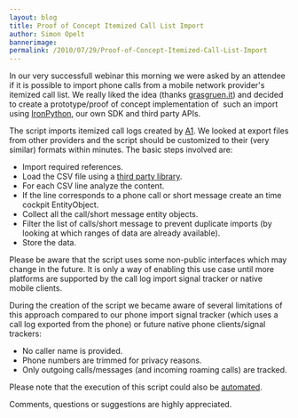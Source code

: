```yaml
---
layout: blog
title: Proof of Concept Itemized Call List Import
author: Simon Opelt
bannerimage: 
permalink: /2010/07/29/Proof-of-Concept-Itemized-Call-List-Import
---
```


<p xmlns="http://www.w3.org/1999/xhtml">In our very successfull webinar this morning we were asked by an attendee if it is possible to import phone calls from a mobile network provider's itemized call list. We really liked the idea (thanks <a href="http://grasgruen.it/" target="_blank">grasgruen.it</a>) and decided to create a prototype/proof of concept implementation of  such an import using <a href="http://ironpython.net/" target="_blank">IronPython</a>, our own SDK and third party APIs.</p><p xmlns="http://www.w3.org/1999/xhtml">The script imports itemized call logs created by <a href="http://www.a1.net/" target="_blank">A1</a>. We looked at export files from other providers and the script should be customized to their (very similar) formats within minutes. The basic steps involved are:</p><ul xmlns="http://www.w3.org/1999/xhtml">
  <li>Import required references.</li>
  <li>Load the CSV file using a <a href="http://www.codeproject.com/KB/database/CsvReader.aspx" target="_blank">third party library</a>.</li>
  <li>For each CSV line analyze the content.</li>
  <li>If the line corresponds to a phone call or short message create an time cockpit <span class="InlineCode">EntityObject</span>.</li>
  <li>Collect all the call/short message entity objects.</li>
  <li>Filter the list of calls/short message to prevent duplicate imports (by looking at which ranges of data are already available).</li>
  <li>Store the data.</li>
</ul><p class="InfoBox" xmlns="http://www.w3.org/1999/xhtml">Please be aware that the script uses some non-public interfaces which may change in the future. It is only a way of enabling this use case until more platforms are supported by the call log import signal tracker or native mobile clients.</p><f:function name="Composite.Web.Html.SyntaxHighlighter" xmlns:f="http://www.composite.net/ns/function/1.0">
  <f:param name="SourceCode" value="# CONFIGURE!&#xA;fileName = &quot;C:\\Temp\\Kostenabfrage.csv&quot;&#xA;&#xA;# imports and references&#xA;clr.AddReference(&quot;System.Core&quot;)&#xA;clr.AddReference(&quot;TimeCockpit.UI.Common&quot;)&#xA;clr.AddReference(&quot;TimeCockpit.SignalStorage&quot;)&#xA;clr.AddReference(&quot;LumenWorks.Framework.IO&quot;)&#xA;from System import DateTime, TimeSpan&#xA;from System.Collections.Generic import List&#xA;from System.Globalization import CultureInfo&#xA;from System.IO import StreamReader&#xA;from System.Linq import Enumerable&#xA;from TimeCockpit.UI.Common import *&#xA;from TimeCockpit.SignalStorage import SignalStorageManager&#xA;from LumenWorks.Framework.IO.Csv import CsvReader&#xA;&#xA;# determine lineage&#xA;currentDeviceId = TimeCockpitApplication.Current.ApplicationSettings.DeviceId&#xA;lineage = Context.SelectSingleWithParams({ &quot;Query&quot;: &quot;From L In SignalLineage Where L.Device.DeviceUuid = @DeviceUuid Order By L.BeginTime Desc Select L&quot;, &quot;@DeviceUuid&quot;: currentDeviceId })&#xA;&#xA;# parse EGN file&#xA;calls = List[EntityObject]()&#xA;messages = List[EntityObject]()&#xA;&#xA;streamReader = None&#xA;csv = None&#xA;linesToSkip = 3&#xA;&#xA;try:&#xA;    streamReader = StreamReader(fileName)&#xA;    while linesToSkip &gt; 0:&#xA;        streamReader.ReadLine()&#xA;        linesToSkip -= 1&#xA;&#xA;    csv = CsvReader(streamReader, False, ';')&#xA;&#xA;    while csv.ReadNextRecord():&#xA;        entryType = csv[7]&#xA;        if entryType == &quot;TEL&quot;:&#xA;            call = Context.CreateCleansedPhoneCallSignal()&#xA;&#xA;            call.BeginTime = DateTime.ParseExact(csv[4], &quot;dd.MM.yyyy&quot;, CultureInfo.InvariantCulture).Add(TimeSpan.Parse(csv[5], CultureInfo.InvariantCulture))&#xA;            if csv[13] == &quot;ankommend&quot;:&#xA;                call.Direction = &quot;Incoming&quot;&#xA;                call.PhoneNumber = &quot;&quot;&#xA;            else:&#xA;                call.Direction = &quot;Outgoing&quot;&#xA;                call.PhoneNumber = csv[13]&#xA;&#xA;            call.EndTime = call.BeginTime.Add(TimeSpan.Parse(csv[8], CultureInfo.InvariantCulture))&#xA;            call.Finalized = True&#xA;            call.RemoteParty = &quot;&quot;&#xA;            call.Lineage = lineage&#xA;            calls.Add(call)&#xA;            &#xA;        elif entryType == &quot;SMS&quot;:&#xA;            message = Context.CreateCleansedShortMessageSignal()&#xA;&#xA;            message.Direction = &quot;Outgoing&quot;&#xA;            message.EventTime = DateTime.ParseExact(csv[4], &quot;dd.MM.yyyy&quot;, CultureInfo.InvariantCulture).Add(TimeSpan.Parse(csv[5], CultureInfo.InvariantCulture))&#xA;            message.Finalized = True&#xA;            message.PhoneNumber = csv[13]&#xA;            message.RemoteParty = &quot;&quot;&#xA;            message.Subject = &quot;&quot;&#xA;            message.Lineage = lineage&#xA;            messages.Add(message)&#xA;&#xA;finally:&#xA;    if not csv == None:&#xA;        csv.Dispose()&#xA;    if not streamReader == None:&#xA;        streamReader.Dispose()&#xA;&#xA;# filter signals to prevent duplicate imports&#xA;query = &quot;From C In Chunk Where C.Device.DeviceUuid = @DeviceUuid And C.Entity.EntityName = @SignalEntityName Select New With { .MinBeginTime = Min(C.BeginTime), .MaxEndTime = Max(C.EndTime) }&quot;&#xA;callSignalDates = Context.SelectSingleWithParams({ &quot;Query&quot;: query, &quot;@DeviceUuid&quot;: currentDeviceId , &quot;@SignalEntityName&quot;: &quot;APP_CleansedPhoneCallSignal&quot; })&#xA;messageSignalDates = Context.SelectSingleWithParams({ &quot;Query&quot;: query, &quot;@DeviceUuid&quot;: currentDeviceId , &quot;@SignalEntityName&quot;: &quot;APP_CleansedShortMessageSignal&quot; })&#xA;&#xA;if callSignalDates.MinBeginTime != None:&#xA;    calls = Enumerable.ToList(Enumerable.Where(calls, lambda c: c.BeginTime &gt; callSignalDates.MaxEndTime or c.EndTime &lt; callSignalDates.MinBeginTime ))&#xA;if messageSignalDates.MinBeginTime != None:&#xA;    messages = Enumerable.ToList(Enumerable.Where(messages, lambda m: m.EventTime &gt; messageSignalDates.MaxEndTime or m.EventTime &lt; messageSignalDates.MinBeginTime ))&#xA;&#xA;# store signals&#xA;ssm = SignalStorageManager(Context)&#xA;&#xA;if calls.Count &gt; 0:&#xA;    ssm.Store(calls)&#xA;    print &quot;Imported&quot;, calls.Count, &quot;phone calls&quot;&#xA;else:&#xA;    print &quot;No phone calls imported&quot;&#xA;&#xA;if messages.Count &gt; 0:&#xA;    ssm.Store(messages)&#xA;    print &quot;Imported&quot;, messages.Count, &quot;short messages&quot;&#xA;else:&#xA;    print &quot;No short messages imported&quot;&#xA;&#xA;print &quot;done.&quot;" xmlns:f="http://www.composite.net/ns/function/1.0" />
  <f:param name="CodeType" value="c#" xmlns:f="http://www.composite.net/ns/function/1.0" />
</f:function><p xmlns="http://www.w3.org/1999/xhtml">During the creation of the script we became aware of several limitations of this approach compared to our phone import signal tracker (which uses a call log exported from the phone) or future native phone clients/signal trackers:</p><ul xmlns="http://www.w3.org/1999/xhtml">
  <li>No caller name is provided.</li>
  <li>Phone numbers are trimmed for privacy reasons.</li>
  <li>Only outgoing calls/messages (and incoming roaming calls) are tracked.</li>
</ul><p xmlns="http://www.w3.org/1999/xhtml">Please note that the execution of this script could also be <a href="http://help.timecockpit.com/html/7c78b76a-2526-4408-accc-ccae19bbca45.htm" target="_blank">automated</a>.</p><p xmlns="http://www.w3.org/1999/xhtml">Comments, questions or suggestions are highly appreciated.</p>